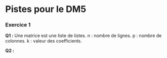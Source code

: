 # Pistes pour le DM5

### Exercice 1

**Q1 :** Une matrice est une liste de listes.
n : nombre de lignes.
p : nombre de colonnes.
k : valeur des coefficients.

**Q2 :** 
